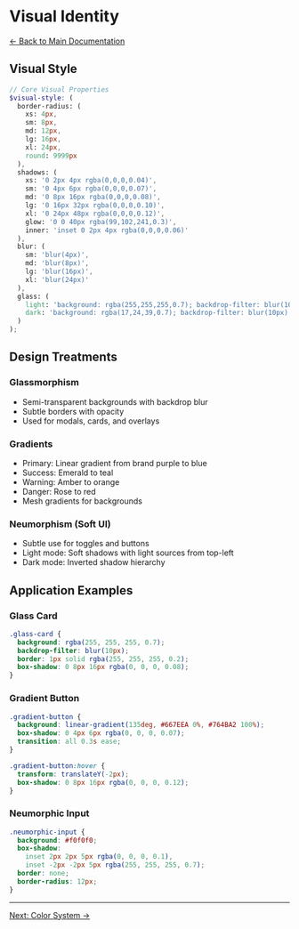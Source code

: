 # Visual Identity

[← Back to Main Documentation](./Readme.md)

## Visual Style

```scss
// Core Visual Properties
$visual-style: (
  border-radius: (
    xs: 4px,
    sm: 8px,
    md: 12px,
    lg: 16px,
    xl: 24px,
    round: 9999px
  ),
  shadows: (
    xs: '0 2px 4px rgba(0,0,0,0.04)',
    sm: '0 4px 6px rgba(0,0,0,0.07)',
    md: '0 8px 16px rgba(0,0,0,0.08)',
    lg: '0 16px 32px rgba(0,0,0,0.10)',
    xl: '0 24px 48px rgba(0,0,0,0.12)',
    glow: '0 0 40px rgba(99,102,241,0.3)',
    inner: 'inset 0 2px 4px rgba(0,0,0,0.06)'
  ),
  blur: (
    sm: 'blur(4px)',
    md: 'blur(8px)',
    lg: 'blur(16px)',
    xl: 'blur(24px)'
  ),
  glass: (
    light: 'background: rgba(255,255,255,0.7); backdrop-filter: blur(10px)',
    dark: 'background: rgba(17,24,39,0.7); backdrop-filter: blur(10px)'
  )
);
```

## Design Treatments

### **Glassmorphism**
- Semi-transparent backgrounds with backdrop blur
- Subtle borders with opacity
- Used for modals, cards, and overlays

### **Gradients**
- Primary: Linear gradient from brand purple to blue
- Success: Emerald to teal
- Warning: Amber to orange
- Danger: Rose to red
- Mesh gradients for backgrounds

### **Neumorphism (Soft UI)**
- Subtle use for toggles and buttons
- Light mode: Soft shadows with light sources from top-left
- Dark mode: Inverted shadow hierarchy

## Application Examples

### Glass Card
```css
.glass-card {
  background: rgba(255, 255, 255, 0.7);
  backdrop-filter: blur(10px);
  border: 1px solid rgba(255, 255, 255, 0.2);
  box-shadow: 0 8px 16px rgba(0, 0, 0, 0.08);
}
```

### Gradient Button
```css
.gradient-button {
  background: linear-gradient(135deg, #667EEA 0%, #764BA2 100%);
  box-shadow: 0 4px 6px rgba(0, 0, 0, 0.07);
  transition: all 0.3s ease;
}

.gradient-button:hover {
  transform: translateY(-2px);
  box-shadow: 0 8px 16px rgba(0, 0, 0, 0.12);
}
```

### Neumorphic Input
```css
.neumorphic-input {
  background: #f0f0f0;
  box-shadow: 
    inset 2px 2px 5px rgba(0, 0, 0, 0.1),
    inset -2px -2px 5px rgba(255, 255, 255, 0.7);
  border: none;
  border-radius: 12px;
}
```

---

[Next: Color System →](./03-color-system.md)